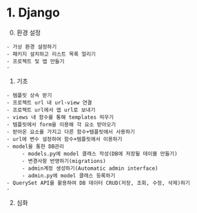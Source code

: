 # 1. Django
  0) 환경 설정

    - 가상 환경 설정하기
    - 패키지 설치하고 리스트 목록 얼리기
    - 프로젝트 및 앱 만들기
    - 
     
  1) 기초
     
    - 템플릿 상속 받기
    - 프로젝트 url 내 url-view 연결
    - 프로젝트 url에서 앱 url로 보내기
    - views 내 함수를 통해 templates 띄우기
    - 템플릿에서 form을 이용해 각 요소 받아오기
    - 받아온 요소를 가지고 다른 함수+템플릿에서 사용하기
    - url에 변수 설정하여 함수+템플릿에서 이용하기
    - model을 통한 DB관리
         - models.py에 model 클래스 작성(DB에 저장될 테이블 만들기)
         - 변경사항 반영하기(migrations)
         - admin계정 생성하기(Automatic admin interface)
         - admin.py에 model 클래스 등록하기 
    - QuerySet API를 활용하여 DB 데이터 CRUD(저장, 조회, 수정, 삭제)하기
    - 
  
  2) 심화
